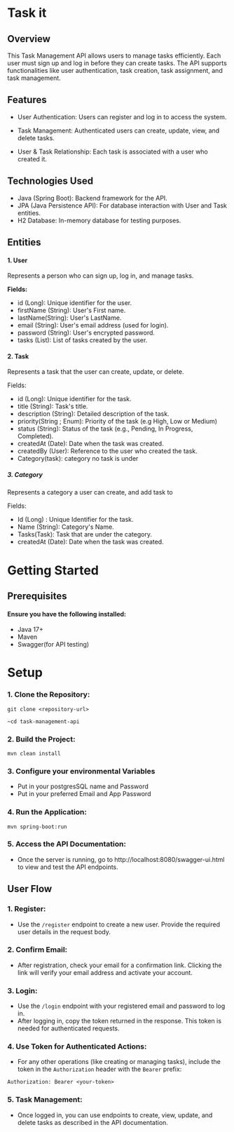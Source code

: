 # **Task it**

## **Overview**

This Task Management API allows users to manage tasks efficiently. Each user must sign up and log in before they can create tasks. The API supports functionalities like user authentication, task creation, task assignment, and task management.

## **Features**

* User Authentication: Users can register and log in to access the system.

* Task Management: Authenticated users can create, update, view, and delete tasks.

* User & Task Relationship: Each task is associated with a user who created it.


## **Technologies Used**

* Java (Spring Boot): Backend framework for the API.
* JPA (Java Persistence API): For database interaction with User and Task entities.
* H2 Database: In-memory database for testing purposes.


## **Entities**

#### 1. **User**

Represents a person who can sign up, log in, and manage tasks.

**Fields:**
* id (Long): Unique identifier for the user.
* firstName (String): User's First name.
* lastName(String): User's LastName.
* email (String): User's email address (used for login).
* password (String): User's encrypted password.
* tasks (List<Task>): List of tasks created by the user.

#### 2. **Task**

Represents a task that the user can create, update, or delete.

Fields:

* id (Long): Unique identifier for the task.
* title (String): Task's title.
* description (String): Detailed description of the task.
* priority(String ; Enum): Priority of the task (e.g High, Low or Medium)
* status (String): Status of the task (e.g., Pending, In Progress, Completed).
* createdAt (Date): Date when the task was created.
* createdBy (User): Reference to the user who created the task.
* Category(task): category no task is under

##### 3.  Category 
 Represents a category a user can create, and add task to 

   Fields:
 * Id (Long) : Unique Identifier for the task.
 * Name (String): Category's Name.
 * Tasks(Task): Task that are under the category.
 * createdAt (Date): Date when the task was created.



# **Getting Started**

## **Prerequisites**

#### **Ensure you have the following installed:**

* Java 17+
* Maven
* Swagger(for API testing)

# Setup

### 1.  Clone the Repository:

`git clone <repository-url>`

`~cd task-management-api`

### 2.  Build the Project:


`mvn clean install`


### 3. Configure your environmental Variables
 * Put in your postgresSQL name and Password
 * Put in your preferred Email and App Password

### 4.  Run the Application:

`mvn spring-boot:run`

### 5.  Access the API Documentation:

* Once the server is running, go to http://localhost:8080/swagger-ui.html to view and test the API endpoints.

## User Flow

### 1.  Register:

* Use the `/register` endpoint to create a new user. Provide the required user details in the request body.

### 2.  Confirm Email:

* After registration, check your email for a confirmation link. Clicking the link will verify your email address and activate your account.

### 3.  Login:

* Use the `/login` endpoint with your registered email and password to log in.
* After logging in, copy the token returned in the response. This token is needed for authenticated requests.

### 4.  Use Token for Authenticated Actions:

* For any other operations (like creating or managing tasks), include the token in the `Authorization` header with the `Bearer` prefix:

`Authorization: Bearer <your-token>`
### 5.   Task Management:

* Once logged in, you can use endpoints to create, view, update, and delete tasks as described in the API documentation.
